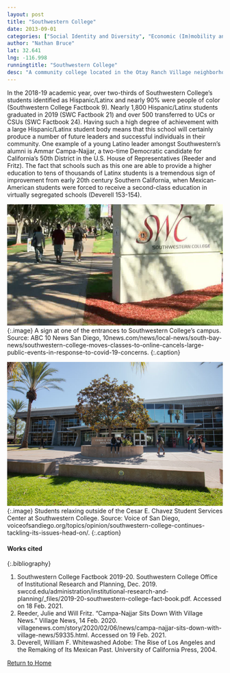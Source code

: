 ```yaml
---
layout: post
title: "Southwestern College"
date: 2013-09-01
categories: ["Social Identity and Diversity", "Economic (Im)mobility and Class"]
author: "Nathan Bruce"
lat: 32.641
lng: -116.998
runningtitle: "Southwestern College"
desc: "A community college located in the Otay Ranch Village neighborhood of Eastern Chula Vista that is a recognized Hispanic-Serving Institution."
---
```

In the 2018-19 academic year, over two-thirds of Southwestern College’s students identified as Hispanic/Latinx and nearly 90% were people of color (Southwestern College Factbook 9). Nearly 1,800 Hispanic/Latinx students graduated in 2019 (SWC Factbook 21) and over 500 transferred to UCs or CSUs (SWC Factbook 24). Having such a high degree of achievement with a large Hispanic/Latinx student body means that this school will certainly produce a number of future leaders and successful individuals in their community. One example of a young Latino leader amongst Southwestern’s alumni is Ammar Campa-Najjar, a two-time Democratic candidate for California’s 50th District in the U.S. House of Representatives (Reeder and Fritz). The fact that schools such as this one are able to provide a higher education to tens of thousands of  Latinx students is a tremendous sign of improvement from early 20th century Southern California, when Mexican-American students were forced to receive a second-class education in virtually segregated schools (Deverell 153-154).

![Southwestern College Campus](images/SouthwesternCollege_Pin3_Image1.jpg)
   {:.image} 
A sign at one of the entrances to Southwestern College’s campus. 
Source: ABC 10 News San Diego, 10news.com/news/local-news/south-bay-news/southwestern-college-moves-classes-to-online-cancels-large-public-events-in-response-to-covid-19-concerns.
   {:.caption} 

![Cesar E. Chavez Building](images/SouthwesternCollege_Pin3_Image2.jpg)
   {:.image} 
Students relaxing outside of the Cesar E. Chavez Student Services Center at Southwestern College. 
Source: Voice of San Diego, voiceofsandiego.org/topics/opinion/southwestern-college-continues-tackling-its-issues-head-on/.
   {:.caption} 

#### Works cited

{:.bibliography}
1. Southwestern College Factbook 2019-20. Southwestern College Office of Institutional Research and Planning, Dec. 2019. swccd.edu/administration/institutional-research-and-planning/_files/2019-20-southwestern-college-fact-book.pdf. Accessed on 18 Feb. 2021.
2. Reeder, Julie and Will Fritz. “Campa-Najjar Sits Down With Village News.” Village News, 14 Feb. 2020. villagenews.com/story/2020/02/06/news/campa-najjar-sits-down-with-village-news/59335.html. Accessed on 19 Feb. 2021.
3. Deverell, William F. Whitewashed Adobe: The Rise of Los Angeles and the Remaking of Its Mexican Past. University of California Press, 2004.

[Return to Home](https://uclachicanxstudies.github.io/BarrioSuburbanisms/)
